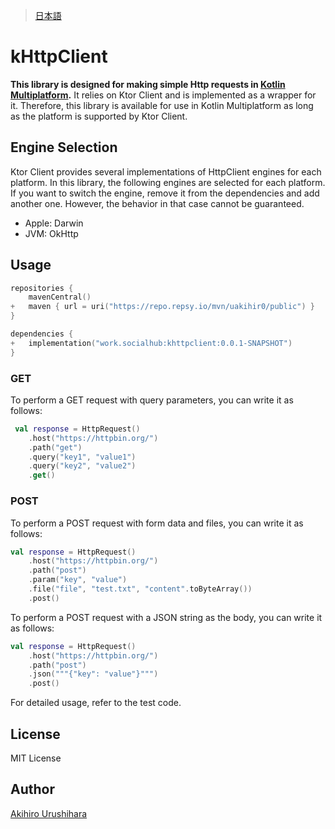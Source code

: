 > [日本語](./docs/README_ja.md)

# kHttpClient

**This library is designed for making simple Http requests in [Kotlin Multiplatform](https://kotlinlang.org/docs/multiplatform.html).**
It relies on Ktor Client and is implemented as a wrapper for it. Therefore, 
this library is available for use in Kotlin Multiplatform as long as the platform is supported by Ktor Client.

## Engine Selection

Ktor Client provides several implementations of HttpClient engines for each platform. 
In this library, the following engines are selected for each platform. 
If you want to switch the engine, remove it from the dependencies and add another one. 
However, the behavior in that case cannot be guaranteed.

* Apple: Darwin
* JVM: OkHttp

## Usage

```kotlin:build.gradle.kts
repositories {
    mavenCentral()
+   maven { url = uri("https://repo.repsy.io/mvn/uakihir0/public") }
}

dependencies {
+   implementation("work.socialhub:khttpclient:0.0.1-SNAPSHOT")
}
```

### GET

To perform a GET request with query parameters, you can write it as follows:

```kotlin
 val response = HttpRequest()
    .host("https://httpbin.org/")
    .path("get")
    .query("key1", "value1")
    .query("key2", "value2")
    .get()
```

### POST

To perform a POST request with form data and files, you can write it as follows:

```kotlin
val response = HttpRequest()
    .host("https://httpbin.org/")
    .path("post")
    .param("key", "value")
    .file("file", "test.txt", "content".toByteArray())
    .post()
```

To perform a POST request with a JSON string as the body, you can write it as follows:

```kotlin
val response = HttpRequest()
    .host("https://httpbin.org/")
    .path("post")
    .json("""{"key": "value"}""")
    .post()
```

For detailed usage, refer to the test code.

## License

MIT License

## Author

[Akihiro Urushihara](https://github.com/uakihir0)